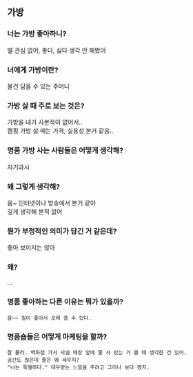가방
-----------------------------------

### 너는 가방 좋아하니?
  별 관심 없어, 좋다, 싫다 생각 안 해봤어
  
### 너에게 가방이란?
   물건 담을 수 있는 주머니
   
### 가방 살 때 주로 보는 것은?
 가방을 내가 사본적이 없어서.. <br>
 캠핑 가방 살 때는 가격, 실용성 본거 같음..

### 명품 가방 사는 사람들은 어떻게 생각해?
 자기과시

### 왜 그렇게 생각해?
  음~ 인터넷이나 방송에서 본거 같아<br>
  깊게 생각해 본적 없어

### 뭔가 부정적인 의미가 담긴 거 같은데?
  좋아 보이지는 않아
  
### 왜?
   ...
   
### 명품 좋아하는 다른 이유는 뭐가 있을까?
    음~~ 질이 좋아서 오래 쓸 수 있다.
    
### 명품숍들은 어떻게 마케팅을 할까?
    잘 몰라. 백화점 가서 샤넬 매장 앞에 줄 서 있는 거 볼 때 생각한 건 있어.
    공간도 많은데 줄은 왜 세우지? 
    "너는 특별하다." 대우받는 느낌을 주려고 그러나 보다 했지.

